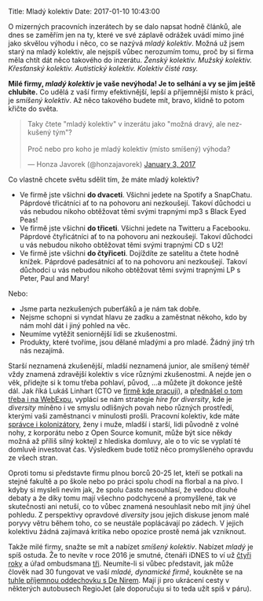 Title: Mladý kolektiv
Date: 2017-01-10 10:43:00


O mizerných pracovních inzerátech by se dalo napsat hodně článků, ale dnes
se zaměřím jen na ty, které ve své záplavě odrážek uvádí mimo jiné jako
skvělou výhodu i něco, co se nazývá *mladý kolektiv*. Možná už jsem starý
na mladý kolektiv, ale nejspíš vůbec nerozumím tomu, proč
by si firma měla chtít dát něco takového do inzerátu. *Ženský kolektiv.
Mužský kolektiv. Křesťanský kolektiv. Autistický kolektiv. Kolektiv čisté rasy.*

**Milé firmy, *mladý kolektiv* je vaše nevýhoda! Je to selhání a vy se jím ještě
chlubíte.** Co udělá z vaší firmy efektivnější, lepší a příjemnější místo k práci,
je *smíšený kolektiv*. Až něco takového budete mít, bravo, klidně to potom
křičte do světa.

<blockquote class="twitter-tweet" data-lang="en"><p lang="cs" dir="ltr">Taky čtete &quot;mladý kolektiv&quot; v inzerátu jako &quot;možná dravý, ale nezkušený tým&quot;?<br><br>Proč nebo pro koho je mladý kolektiv (místo smíšený) výhoda?</p>&mdash; Honza Javorek (@honzajavorek) <a href="https://twitter.com/honzajavorek/status/816255990677049346">January 3, 2017</a></blockquote>

Co vlastně chcete světu sdělit tím, že máte mladý kolektiv?

- Ve firmě jste všichni **do dvaceti**. Všichni jedete na Spotify a SnapChatu. Páprdové třicátníci ať to na pohovoru ani nezkoušejí. Takoví důchodci u vás nebudou nikoho obtěžovat těmi svými trapnými mp3 s Black Eyed Peas!
- Ve firmě jste všichni **do třiceti**. Všichni jedete na Twitteru a Facebooku. Páprdové čtyřicátníci ať to na pohovoru ani nezkoušejí. Takoví důchodci u vás nebudou nikoho obtěžovat těmi svými trapnými CD s U2!
- Ve firmě jste všichni **do čtyřiceti**. Dojíždíte ze satelitu a čtete hodně knížek. Páprdové padesátníci ať to na pohovoru ani nezkoušejí. Takoví důchodci u vás nebudou nikoho obtěžovat těmi svými trapnými LP s Peter, Paul and Mary!

Nebo:

- Jsme parta nezkušených puberťáků a je nám tak dobře.
- Nejsme schopni si vyndat hlavu ze zadku a zaměstnat někoho, kdo by nám mohl dát i jiný pohled na věc.
- Neumíme vytěžit seniornější lidi se zkušenostmi.
- Produkty, které tvoříme, jsou dělané mladými a pro mladé. Žádný jiný trh nás nezajímá.

Starší neznamená zkušenější, mladší neznamená junior, ale smíšený téměř vždy znamená zdravější kolektiv s více různými zkušenostmi. A nejde jen o věk, přidejte si k tomu třeba pohlaví, původ, ...a můžete jít dokonce ještě dál. Jak říká Lukáš Linhart (CTO ve [firmě kde pracuji](https://apiary.io/company)), a [přednášel o tom třeba i na WebExpu](https://www.webexpo.cz/praha2016/prednaska/from-zero-to-profit-apiary-s-startup-lessons-learned/), vyplácí se nám strategie *hire for diversity*, kde je *diversity* míněno i ve smyslu odlišných povah nebo různých prostředí, kterými vaši zaměstnanci v minulosti prošli. Pracovní kolektiv, kde máte [správce i kolonizátory]({filename}/2016-12-18_kolonizatori-a-spravci-kolonii), ženy i muže, mladší i starší, lidi původně z volné nohy, z korporátu nebo z Open Source komunit, může být sice někdy možná až příliš silný koktejl z hlediska domluvy, ale o to víc se vyplatí té domluvě investovat čas. Výsledkem bude totiž něco promyšleného opravdu ze všech stran.

Oproti tomu si představte firmu plnou borců 20-25 let, kteří se potkali na stejné fakultě a po škole nebo po práci spolu chodí na florbal a na pivo. I kdyby si mysleli nevím jak, že spolu často nesouhlasí, že vedou dlouhé debaty a že díky tomu mají všechno podchycené a promyšlené, tak ve skutečnosti ani netuší, co to vůbec znamená nesouhlasit nebo mít jiný úhel pohledu. Z perspektivy opravdové *diversity* jsou jejich diskuse jenom malé poryvy větru během toho, co se neustále poplácávají po zádech. V jejich kolektivu žádná zajímavá kritika nebo opozice prostě nemá jak vzniknout.

Takže milé firmy, snažte se mít a nabízet *smíšený kolektiv*. Nabízet *mladý* je spíš ostuda. Že to nevíte v roce 2016 je smutné, čtenáři iDNES to ví už [čtyři roky](http://finance.idnes.cz/smiseny-pracovni-kolektiv-pracuje-lepe-fcl-/podnikani.aspx?c=A120515_1778109_podnikani_bab) a úřad ombudsmana [tři](http://ihned.cz/domaci/c1-59915010-mlady-kolektiv-diskriminace-obmudsman-varvarovsky). Neumíte-li si vůbec představit, jak může člověk nad 30 fungovat ve vaší *mladé, dynamické firmě*, koukněte se na [tuhle příjemnou oddechovku s De Nirem](http://www.csfd.cz/film/383682-stazista/). Mají ji pro ukrácení cesty v některých autobusech RegioJet (ale doporučuju si to teda užít spíš v páru).
